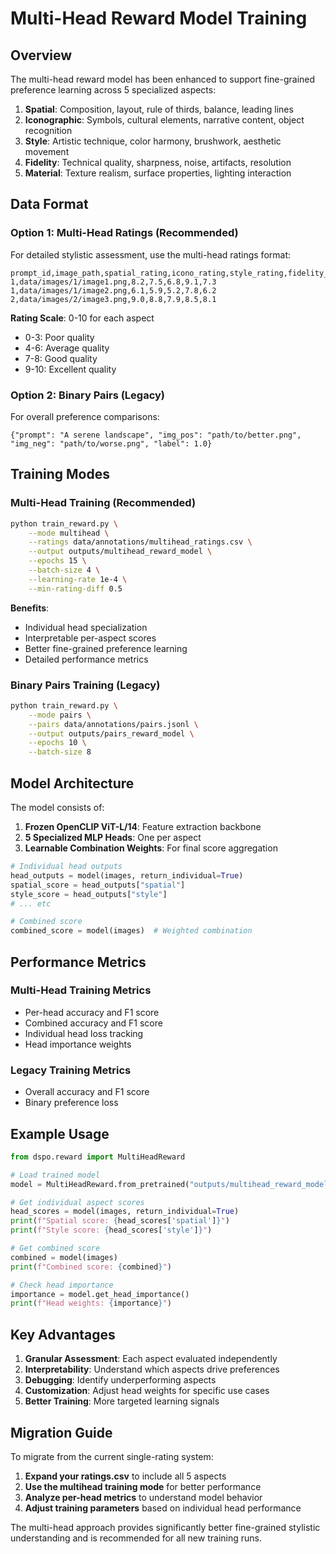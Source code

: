 # Multi-Head Reward Model Training

## Overview

The multi-head reward model has been enhanced to support fine-grained preference learning across 5 specialized aspects:

1. **Spatial**: Composition, layout, rule of thirds, balance, leading lines
2. **Iconographic**: Symbols, cultural elements, narrative content, object recognition
3. **Style**: Artistic technique, color harmony, brushwork, aesthetic movement
4. **Fidelity**: Technical quality, sharpness, noise, artifacts, resolution
5. **Material**: Texture realism, surface properties, lighting interaction

## Data Format

### Option 1: Multi-Head Ratings (Recommended)

For detailed stylistic assessment, use the multi-head ratings format:

```csv
prompt_id,image_path,spatial_rating,icono_rating,style_rating,fidelity_rating,material_rating
1,data/images/1/image1.png,8.2,7.5,6.8,9.1,7.3
1,data/images/1/image2.png,6.1,5.9,5.2,7.8,6.2
2,data/images/2/image3.png,9.0,8.8,7.9,8.5,8.1
```

**Rating Scale**: 0-10 for each aspect
- 0-3: Poor quality
- 4-6: Average quality  
- 7-8: Good quality
- 9-10: Excellent quality

### Option 2: Binary Pairs (Legacy)

For overall preference comparisons:

```jsonl
{"prompt": "A serene landscape", "img_pos": "path/to/better.png", "img_neg": "path/to/worse.png", "label": 1.0}
```

## Training Modes

### Multi-Head Training (Recommended)

```bash
python train_reward.py \
    --mode multihead \
    --ratings data/annotations/multihead_ratings.csv \
    --output outputs/multihead_reward_model \
    --epochs 15 \
    --batch-size 4 \
    --learning-rate 1e-4 \
    --min-rating-diff 0.5
```

**Benefits**:
- Individual head specialization
- Interpretable per-aspect scores
- Better fine-grained preference learning
- Detailed performance metrics

### Binary Pairs Training (Legacy)

```bash
python train_reward.py \
    --mode pairs \
    --pairs data/annotations/pairs.jsonl \
    --output outputs/pairs_reward_model \
    --epochs 10 \
    --batch-size 8
```

## Model Architecture

The model consists of:

1. **Frozen OpenCLIP ViT-L/14**: Feature extraction backbone
2. **5 Specialized MLP Heads**: One per aspect
3. **Learnable Combination Weights**: For final score aggregation

```python
# Individual head outputs
head_outputs = model(images, return_individual=True)
spatial_score = head_outputs["spatial"]
style_score = head_outputs["style"]
# ... etc

# Combined score
combined_score = model(images)  # Weighted combination
```

## Performance Metrics

### Multi-Head Training Metrics
- Per-head accuracy and F1 score
- Combined accuracy and F1 score
- Individual head loss tracking
- Head importance weights

### Legacy Training Metrics
- Overall accuracy and F1 score
- Binary preference loss

## Example Usage

```python
from dspo.reward import MultiHeadReward

# Load trained model
model = MultiHeadReward.from_pretrained("outputs/multihead_reward_model/best")

# Get individual aspect scores
head_scores = model(images, return_individual=True)
print(f"Spatial score: {head_scores['spatial']}")
print(f"Style score: {head_scores['style']}")

# Get combined score
combined = model(images)
print(f"Combined score: {combined}")

# Check head importance
importance = model.get_head_importance()
print(f"Head weights: {importance}")
```

## Key Advantages

1. **Granular Assessment**: Each aspect evaluated independently
2. **Interpretability**: Understand which aspects drive preferences
3. **Debugging**: Identify underperforming aspects
4. **Customization**: Adjust head weights for specific use cases
5. **Better Training**: More targeted learning signals

## Migration Guide

To migrate from the current single-rating system:

1. **Expand your ratings.csv** to include all 5 aspects
2. **Use the multihead training mode** for better performance
3. **Analyze per-head metrics** to understand model behavior
4. **Adjust training parameters** based on individual head performance

The multi-head approach provides significantly better fine-grained stylistic understanding and is recommended for all new training runs.
